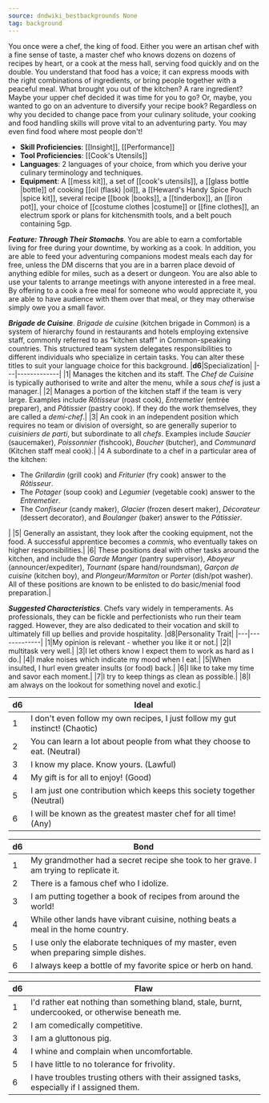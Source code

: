 ```yaml
---
source: dndwiki_bestbackgrounds None
tag: background
---
```


You once were a chef, the king of food. Either you were an artisan chef with a fine sense of taste, a master chef who knows dozens on dozens of recipes by heart, or a cook at the mess hall, serving food quickly and on the double. You understand that food has a voice; it can express moods with the right combinations of ingredients, or bring people together with a peaceful meal. What brought you out of the kitchen? A rare ingredient? Maybe your upper chef decided it was time for you to go? Or, maybe, you wanted to go on an adventure to diversify your recipe book? Regardless on why you decided to change pace from your culinary solitude, your cooking and food handling skills will prove vital to an adventuring party. You may even find food where most people don't!


- **Skill Proficiencies**: [[Insight]], [[Performance]]
- **Tool Proficiencies**: [[Cook's Utensils]]
- **Languages**: 2 languages of your choice, from which you derive your culinary terminology and techniques.
- **Equipment**: A [[mess kit]], a set of [[cook's utensils]], a [[glass bottle \|bottle]] of cooking [[oil (flask) \|oil]], a [[Heward's Handy Spice Pouch \|spice kit]], several recipe [[book \|books]], a [[tinderbox]], an [[iron pot]], your choice of [[costume clothes \|costume]] or [[fine clothes]], an electrum spork or plans for kitchensmith tools, and a belt pouch containing 5gp.


**_Feature: Through Their Stomachs_**. You are able to earn a comfortable living for free during your downtime, by working as a cook. In addition, you are able to feed your adventuring companions modest meals each day for free, unless the DM discerns that you are in a barren place devoid of anything edible for miles, such as a desert or dungeon. You are also able to use your talents to arrange meetings with anyone interested in a free meal. By offering to a cook a free meal for someone who would appreciate it, you are able to have audience with them over that meal, or they may otherwise simply owe you a small favor.

**_Brigade de Cuisine_**. _Brigade de cuisine_ (kitchen brigade in Common) is a system of hierarchy found in restaurants and hotels employing extensive staff, commonly referred to as "kitchen staff" in Common-speaking countries. This structured team system delegates responsibilities to different individuals who specialize in certain tasks. You can alter these titles to suit your language choice for this background.
|**d6**|Specialization|
|---|-------------|
|1| Manages the kitchen and its staff. The _Chef de Cuisine_ is typically authorised to write and alter the menu, while a _sous chef_ is just a manager.|
|2| Manages a portion of the kitchen staff if the team is very large. Examples include _Rôtisseur_ (roast cook), _Entremetier_ (entrée preparer), and _Pâtissier_ (pastry cook). If they do the work themselves, they are called a _demi-chef_.|
|3| An cook in an independent position which requires no team or division of oversight, so are generally superior to _cuisiniers de parti_, but subordinate to all _chefs_. Examples include _Saucier_ (saucemaker), _Poissonnier_ (fishcook), _Boucher_ (butcher), and _Communard_ (Kitchen staff meal cook).|
|4 A subordinate to a chef in a particular area of the kitchen:

- The _Grillardin_ (grill cook) and _Friturier_ (fry cook) answer to the _Rôtisseur_.
- The _Potager_ (soup cook) and _Legumier_ (vegetable cook) answer to the _Entremetier_.
- The _Confiseur_ (candy maker), _Glacier_ (frozen desert maker), _Décorateur_ (dessert decorator), and _Boulanger_ (baker) answer to the _Pâtissier_.


|
|5| Generally an assistant, they look after the cooking equipment, not the food. A successful apprentice becomes a _commis_, who eventually takes on higher responsibilities.|
|6| These positions deal with other tasks around the kitchen, and include the _Garde Manger_ (pantry supervisor), _Aboyeur_ (announcer/expediter), _Tournant_ (spare hand/roundsman), _Garçon de cuisine_ (kitchen boy), and _Plongeur/Marmiton_ or _Porter_ (dish/pot washer). All of these positions are known to be enlisted to do basic/menial food preparation.|


**_Suggested Characteristics_**. Chefs vary widely in temperaments. As professionals, they can be fickle and perfectionists who run their team ragged. However, they are also dedicated to their vocation and skill to ultimately fill up bellies and provide hospitality.
|d8|Personality Trait|
|---|-------------|
|1|My opinion is relevant - whether you like it or not.|
|2|I multitask very well.|
|3|I let others know I expect them to work as hard as I do.|
|4|I make noises which indicate my mood when I eat.|
|5|When insulted, I hurl even greater insults (or food) back.|
|6|I like to take my time and savor each moment.|
|7|I try to keep things as clean as possible.|
|8|I am always on the lookout for something novel and exotic.|

|d6|Ideal|
|---|-------------|
|1| I don't even follow my own recipes, I just follow my gut instinct! (Chaotic)|
|2| You can learn a lot about people from what they choose to eat. (Neutral)|
|3| I know my place. Know yours. (Lawful)|
|4| My gift is for all to enjoy! (Good)|
|5| I am just one contribution which keeps this society together (Neutral)|
|6| I will be known as the greatest master chef for all time! (Any)|

|d6|Bond|
|---|-------------|
|1|My grandmother had a secret recipe she took to her grave. I am trying to replicate it.|
|2|There is a famous chef who I idolize.|
|3|I am putting together a book of recipes from around the world!|
|4|While other lands have vibrant cuisine, nothing beats a meal in the home country.|
|5|I use only the elaborate techniques of my master, even when preparing simple dishes.|
|6|I always keep a bottle of my favorite spice or herb on hand.|

|d6|Flaw|
|---|-------------|
|1|I'd rather eat nothing than something bland, stale, burnt, undercooked, or otherwise beneath me.|
|2|I am comedically competitive.|
|3|I am a gluttonous pig.|
|4|I whine and complain when uncomfortable.|
|5|I have little to no tolerance for frivolity.|
|6|I have troubles trusting others with their assigned tasks, especially if I assigned them.|

